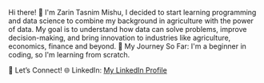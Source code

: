 Hi there! 👋 I'm Zarin Tasnim Mishu, 
I decided to start learning programming and data science to combine my background in agriculture with the power of data. My goal is to understand how data can solve problems, improve decision-making, and bring innovation to industries like agriculture, economics, finance and beyond.
🌱 My Journey So Far: I'm a beginner in coding, so I'm learning from scratch. 

🔗 Let’s Connect!
🌐 LinkedIn: [My LinkedIn Profile](https://www.linkedin.com/in/zarin-tasnim-60282b287/)
